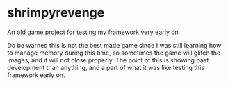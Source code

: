 # shrimpyrevenge
An old game project for testing my framework very early on

Do be warned this is not the best made game since I was still learning how to manage memory during this time, so sometimes the game will glitch the images, and it will not close properly.
The point of this is showing past development than anything, and a part of what it was like testing this framework early on.
